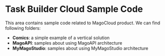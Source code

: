 # Task Builder Cloud Sample Code

This area contains sample code related to MagoCloud product. We can find following folders:

* <b>Comics</b>: a simple example of a vertical solution 
* <b>MagoAPI</b>: samples about  using MagoAPI architecture
* <b>MyMagoStudio</b>: samples about  using MyMagoStudio architecture
